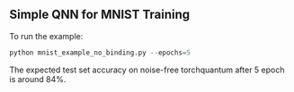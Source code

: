 ## Simple QNN for MNIST Training

To run the example:
```python
python mnist_example_no_binding.py --epochs=5
```

The expected test set accuracy on noise-free torchquantum after 5 epoch is around 84%.
